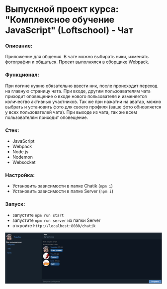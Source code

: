 # Выпускной проект курса: "Комплексное обучение JavaScript" (Loftschool) - Чат

### Описание:

Приложение для общения. В чате можно выбирать ники, изменять фотографии и общаться. Проект выполнялся в сборщике Webpack.

### Функционал: 

При логине нужно обязательно ввести ник, после происходит переход на главную страницу чата. При входе, другим пользоавателям чата приходит оповещение о входе нового пользователя и изменяется количество активных участников. Так же при нажатии на аватар, можно выбрать и установить фото для своего профиля (ваше фото обновляется у всех пользователей чата). При выходе из чата, так же всем пользователям приходит оповещение.

### Стек:
- JavaScript
- Webpack
- Node.js
- Nodemon
- Websocket

### Настройка:

- Установить зависимости в папке Chatik (`npm i`)
- Установить зависимости в папке Server (`npm i`)

### Запуск:

- запустите `npm run start`
- запустите `npm run server` из папки Server
- откройте `http://localhost:8080/chatik`

![](https://github.com/tequilex/chat-lf/blob/dev-chat/projects/chatik/readme-photo/main.png)
